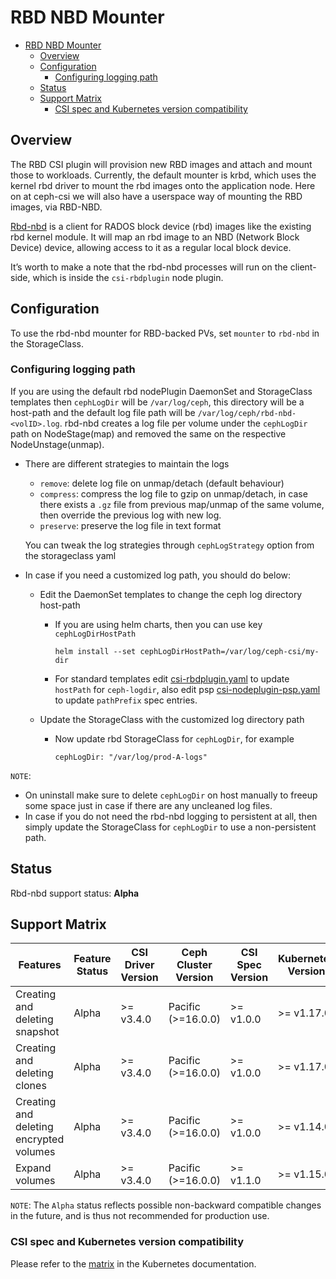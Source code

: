 # RBD NBD Mounter

- [RBD NBD Mounter](#rbd-nbd-mounter)
  - [Overview](#overview)
  - [Configuration](#configuration)
    - [Configuring logging path](#configuring-logging-path)
  - [Status](#status)
  - [Support Matrix](#support-matrix)
    - [CSI spec and Kubernetes version compatibility](#csi-spec-and-kubernetes-version-compatibility)

## Overview

The RBD CSI plugin will provision new RBD images and attach and mount those
to workloads. Currently, the default mounter is krbd, which uses the kernel
rbd driver to mount the rbd images onto the application node. Here on
at ceph-csi we will also have a userspace way of mounting the RBD images,
via RBD-NBD.

[Rbd-nbd](https://docs.ceph.com/en/latest/man/8/rbd-nbd/) is a client for
RADOS block device (rbd) images like the existing rbd kernel module. It
will map an rbd image to an NBD (Network Block Device) device, allowing
access to it as a regular local block device.

It’s worth to make a note that the rbd-nbd processes will run on the
client-side, which is inside the `csi-rbdplugin` node plugin.

## Configuration

To use the rbd-nbd mounter for RBD-backed PVs, set `mounter` to `rbd-nbd`
in the StorageClass.

### Configuring logging path

If you are using the default rbd nodePlugin DaemonSet and StorageClass
templates then `cephLogDir` will be `/var/log/ceph`, this directory will be
a host-path and the default log file path will be
`/var/log/ceph/rbd-nbd-<volID>.log`. rbd-nbd creates a log file per volume
under the `cephLogDir` path on NodeStage(map) and removed the same on
the respective NodeUnstage(unmap).

- There are different strategies to maintain the logs
  - `remove`: delete log file on unmap/detach (default behaviour)
  - `compress`: compress the log file to gzip on unmap/detach, in case there
    exists a `.gz` file from previous map/unmap of the same volume, then
    override the previous log with new log.
  - `preserve`: preserve the log file in text format

  You can tweak the log strategies through `cephLogStrategy` option from the
storageclass yaml

- In case if you need a customized log path, you should do below:

  - Edit the DaemonSet templates to change the ceph log directory host-path
    - If you are using helm charts, then you can use key `cephLogDirHostPath`

      ```
      helm install --set cephLogDirHostPath=/var/log/ceph-csi/my-dir
      ```

    - For standard templates edit [csi-rbdplugin.yaml](../deploy/rbd/kubernetes/csi-rbdplugin.yaml)
      to update `hostPath` for `ceph-logdir`, also edit psp [csi-nodeplugin-psp.yaml](../deploy/rbd/kubernetes/csi-nodeplugin-psp.yaml)
      to update `pathPrefix` spec entries.
  - Update the StorageClass with the customized log directory path
    - Now update rbd StorageClass for `cephLogDir`, for example

      ```
      cephLogDir: "/var/log/prod-A-logs"
      ```

`NOTE`:

- On uninstall make sure to delete `cephLogDir` on host manually to freeup
  some space just in case if there are any uncleaned log files.
- In case if you do not need the rbd-nbd logging to persistent at all, then
  simply update the StorageClass for `cephLogDir` to use a non-persistent path.

## Status

Rbd-nbd support status: **Alpha**

## Support Matrix

| Features                                 | Feature Status | CSI Driver Version | Ceph Cluster Version | CSI Spec Version | Kubernetes Version |
| ---------------------------------------- | -------------- | ------------------ | -------------------- | ---------------- | ------------------ |
| Creating and deleting snapshot           | Alpha          | >= v3.4.0          | Pacific (>=16.0.0)   | >= v1.0.0        | >= v1.17.0         |
| Creating and deleting clones             | Alpha          | >= v3.4.0          | Pacific (>=16.0.0)   | >= v1.0.0        | >= v1.17.0         |
| Creating and deleting encrypted volumes  | Alpha          | >= v3.4.0          | Pacific (>=16.0.0)   | >= v1.0.0        | >= v1.14.0         |
| Expand volumes                           | Alpha          | >= v3.4.0          | Pacific (>=16.0.0)   | >= v1.1.0        | >= v1.15.0         |

`NOTE`: The `Alpha` status reflects possible non-backward compatible
changes in the future, and is thus not recommended for production use.

### CSI spec and Kubernetes version compatibility

Please refer to the [matrix](https://kubernetes-csi.github.io/docs/#kubernetes-releases)
in the Kubernetes documentation.
